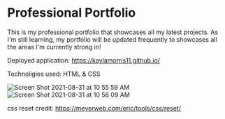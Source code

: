 # Professional Portfolio

This is my professional portfolio that showcases all my latest projects. As I'm still learning, my portfolio will be updated frequently to showcases all the areas I'm currently strong in!

Deployed application: https://kaylamorris11.github.io/

Technoligies used: HTML & CSS

![Screen Shot 2021-08-31 at 10 55 59 AM](https://user-images.githubusercontent.com/78561316/131554855-6547871e-329e-473b-8dcc-cc6431f05f03.png)
![Screen Shot 2021-08-31 at 10 56 09 AM](https://user-images.githubusercontent.com/78561316/131554859-71584687-06f8-42b3-a05e-abde59a75c19.png)






css reset credit: https://meyerweb.com/eric/tools/css/reset/
